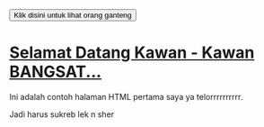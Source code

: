 <html>
  <head>
    <title>Lemah sekali</title>
  </head>
  <body>
    <a href="https://jarwadi.me/2012/02/28/memotret-orang-gila/" target="_blank">
      <button>Klik disini untuk lihat orang ganteng</button>
      <h1>Selamat Datang Kawan - Kawan BANGSAT...</h1>
    </a>
    <p>Ini adalah contoh halaman HTML pertama saya ya telorrrrrrrrrr.</p>
    <p>Jadi harus sukreb lek n sher</p>
  </body>
</html>
